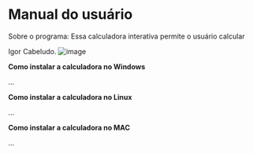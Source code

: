 # Manual do usuário

Sobre o programa: Essa calculadora interativa permite o usuário calcular 

Igor Cabeludo.
![image](https://user-images.githubusercontent.com/101198664/197409082-ff92e3e0-fbce-4d30-851e-39efbbd09809.png)


**Como instalar a calculadora no Windows**

...

**Como instalar a calculadora no Linux**

...

**Como instalar a calculadora no MAC**

...
